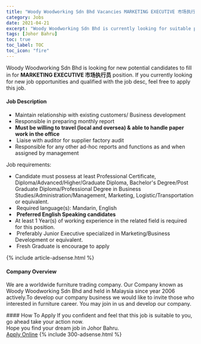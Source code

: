 ```yaml
---
title: "Woody Woodworking Sdn Bhd Vacancies MARKETING EXECUTIVE 市场执行员" 
category: Jobs 
date: 2021-04-21 
excerpt: "Woody Woodworking Sdn Bhd is currently looking for suitable person to fill in the MARKETING EXECUTIVE 市场执行员 which based in Johor Bahru" 
tags: [Johor Bahru] 
toc: true 
toc_label: TOC 
toc_icon: "fire" 
--- 
```


<p>Woody Woodworking Sdn Bhd is looking for new potential candidates to fill in for <b>MARKETING EXECUTIVE 市场执行员</b> position. If you currently looking for new job opportunities and qualified with the job desc, feel free to apply this job.
</p><div><div><h4>Job Description</h4></div><div><div><span><div><ul><li>Maintain relationship with existing customers/ Business development</li><li>Responsible in preparing monthly report</li><li><strong>Must be willing to travel (local and oversea) &amp; able to handle paper work in the office</strong></li><li>&#160;Liaise with auditor for supplier factory audit</li><li>Responsible for any other ad-hoc reports and functions as and when assigned by management</li></ul><p>Job requirements:</p><ul><li>Candidate must possess at least Professional Certificate, Diploma/Advanced/Higher/Graduate Diploma, Bachelor's Degree/Post Graduate Diploma/Professional Degree in Business Studies/Administration/Management, Marketing, Logistic/Transportation or equivalent.</li><li>&#160;Required language(s): Mandarin, English</li><li>&#160;<strong>Preferred&#160;English Speaking candidates</strong></li><li>At least 1 Year(s) of working experience in the related field is required for this position.</li><li>&#160;Preferably Junior Executive specialized in Marketing/Business Development or equivalent.</li><li>&#160;Fresh Graduate is encourage to apply</li></ul></div></span></div></div></div> 
{% include article-adsense.html %} 
<div><div><h4>Company Overview</h4></div><div><div><span><div><p>We are a worldwide&#160;furniture trading company. Our Company known as Woody Woodworking Sdn Bhd and held in Malaysia since year 2006 actively.To develop our company business we would like to invite those who interested in furniture career. You may&#160;join in us and develop our company.</p></div></span></div></div></div> 
#### How To Apply 
If you confident and feel that this job is suitable to you, go ahead take your action now. <br/> 
Hope you find your dream job in Johor Bahru. <br/> 
<a href="https://www.jobstreet.com.my/en/job/marketing-executive-市场执行员-4543696?jobId=jobstreet-my-job-4543696&" class="btn btn--info" target="_blank" rel="nofollow noopenner">Apply Online</a> 
{% include 300-adsense.html %} 